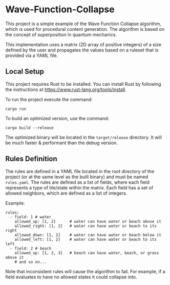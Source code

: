 # Wave-Function-Collapse

This project is a simple example of the Wave Function Collapse algorithm, which is used for procedural content
generation. The algorithm is based on the concept of superposition in quantum mechanics.

This implementation uses a matrix (2D array of positive integers) of a size defined by the user and propagates the
values
based on a ruleset that is provided via a YAML file.

## Local Setup

This project requires Rust to be installed. You can install Rust by following the instructions
at https://www.rust-lang.org/tools/install.

To run the project execute the command:

```
cargo run
```

To build an optimized version, use the command:

```
cargo build --release
```

The optimized binary will be located in the `target/release` directory. It will be much faster & performant than the
debug version.

## Rules Definition

The rules are defined in a YAML file located in the root directory of the project (or at the same level as the built
binary) and must be named `rules.yaml`. The rules are defined as a list of fields, where each field represents a type of
tile/state within the matrix. Each field has a set of allowed neighbors, which are defined as a list of integers.

Example:

```
rules:
  - field: 1 # water
    allowed_up: [1, 2]      # water can have water or beach above it
    allowed_right: [1, 2]   # water can have water or beach to its right
    allowed_down: [1, 2]    # water can have water or beach below it
    allowed_left: [1, 2]    # water can have water or beach to its left
  - field: 2 # beach
    allowed_up: [1, 2, 3]   # beach can have water, beach, or grass above it
    # and so on...
```

Note that inconsistent rules will cause the algorithm to fail. For example, if a field evaluates to have no allowed
states it could collapse into.
